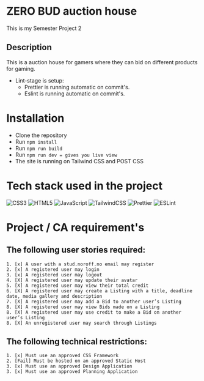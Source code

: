 # ZERO BUD auction house

This is my Semester Project 2

## Description

This is a auction house for gamers where they can bid on different products for gaming.

- Lint-stage is setup:
  - Prettier is running automatic on commit's.
  - Eslint is running automatic on commit's.

# Installation

- Clone the repository
- Run `npm install`
- Run `npm run build`
- Run `npm run dev = gives you live view`
- The site is running on Tailwind CSS and POST CSS

# Tech stack used in the project

![CSS3](https://img.shields.io/badge/css3-%231572B6.svg?style=flat&logo=css3&logoColor=white) ![HTML5](https://img.shields.io/badge/html5-%23E34F26.svg?style=flat&logo=html5&logoColor=white) ![JavaScript](https://img.shields.io/badge/javascript-%23323330.svg?style=flat&logo=javascript&logoColor=%23F7DF1E) ![TailwindCSS](https://img.shields.io/badge/TailwindCSS-%231572B6.svg?style=flat&logo=tailwindcss&logoColor=white) ![Prettier](https://img.shields.io/badge/Prettier-1A2B34?style=flat&logo=prettier&logoColor=white) ![ESLint](https://img.shields.io/badge/ESLint-101828?style=flat&logo=eslint&logoColor=white)

# Project / CA requirement's

## The following user stories required:

    1. [x] A user with a stud.noroff.no email may register
    2. [x] A registered user may login
    3. [x] A registered user may logout
    4. [X] A registered user may update their avatar
    5. [X] A registered user may view their total credit
    6. [X] A registered user may create a Listing with a title, deadline date, media gallery and description
    7. [X] A registered user may add a Bid to another user’s Listing
    8. [X] A registered user may view Bids made on a Listing
    8. [X] A registered user may use credit to make a Bid on another user’s Listing
    8. [X] An unregistered user may search through Listings

## The following technical restrictions:

    1. [x] Must use an approved CSS Framework
    2. [Fail] Must be hosted on an approved Static Host
    3. [x] Must use an approved Design Application
    3. [x] Must use an approved Planning Application
